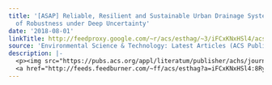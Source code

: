 ```yaml
---
title: '[ASAP] Reliable, Resilient and Sustainable Urban Drainage Systems: An Analysis
  of Robustness under Deep Uncertainty'
date: '2018-08-01'
linkTitle: http://feedproxy.google.com/~r/acs/esthag/~3/iFCxKNxHSl4/acs.est.8b01193
source: 'Environmental Science & Technology: Latest Articles (ACS Publications)'
description: |-
  <p><img src="https://pubs.acs.org/appl/literatum/publisher/achs/journals/content/esthag/0/esthag.ahead-of-print/acs.est.8b01193/20180801/images/medium/es-2018-011939_0004.gif" alt="TOC Graphic"/></p><div><cite>Environmental Science & Technology</cite></div><div>DOI: 10.1021/acs.est.8b01193</div><div class="feedflare">
  <a href="http://feeds.feedburner.com/~ff/acs/esthag?a=iFCxKNxHSl4:8RyUszMrvTg:yIl2AUoC8zA"><img src="http://feeds.feedburner.com/~ff/acs/esthag?d=yIl2AUoC8zA" border="0"></img></a>
---
```

